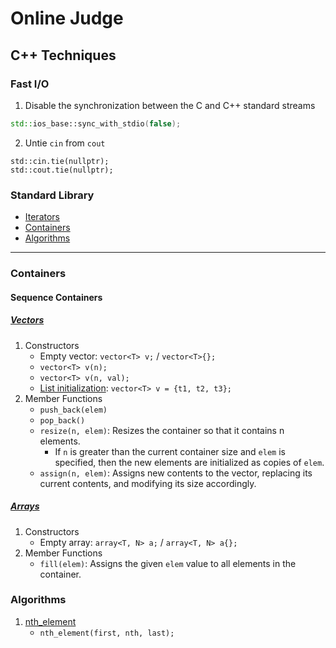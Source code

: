 # Online Judge

## C++ Techniques

### Fast I/O
1. Disable the synchronization between the C and C++ standard streams
```c++
std::ios_base::sync_with_stdio(false);
```
2. Untie `cin` from `cout`
```
std::cin.tie(nullptr);
std::cout.tie(nullptr);
```

### Standard Library
* [Iterators](https://en.cppreference.com/w/cpp/header/iterator)
* [Containers](https://en.cppreference.com/w/cpp/container)
* [Algorithms](https://en.cppreference.com/w/cpp/algorithm)

***

### Containers
#### Sequence Containers
##### [Vectors](https://en.cppreference.com/w/cpp/container/vector)
1. Constructors
    * Empty vector: `vector<T> v;` / `vector<T>{};`
    * `vector<T> v(n);`
    * `vector<T> v(n, val);`
    * [List initialization](https://en.cppreference.com/w/cpp/language/list_initialization): `vector<T> v = {t1, t2, t3};` 
2. Member Functions
    * `push_back(elem)`
    * `pop_back()`
    * `resize(n, elem)`: Resizes the container so that it contains n elements.
        - If `n` is greater than the current container size and `elem` is specified, then the new elements are initialized as copies of `elem`.
    * `assign(n, elem)`: Assigns new contents to the vector, replacing its current contents, and modifying its size accordingly.

##### [Arrays](https://en.cppreference.com/w/cpp/container/array)
1. Constructors
    * Empty array: `array<T, N> a;` / `array<T, N> a{};`
2. Member Functions
    * `fill(elem)`: Assigns the given `elem` value to all elements in the container.

### Algorithms
1. [nth_element](https://en.cppreference.com/w/cpp/algorithm/nth_element)
    * `nth_element(first, nth, last);`
